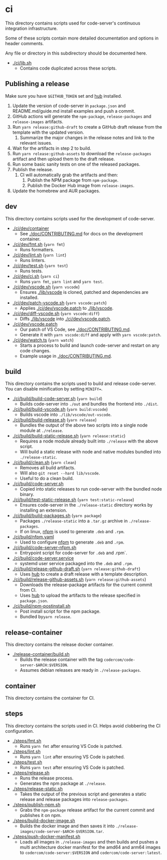 # ci

This directory contains scripts used for code-server's continuous integration infrastructure.

Some of these scripts contain more detailed documentation and options
in header comments.

Any file or directory in this subdirectory should be documented here.

- [./ci/lib.sh](./lib.sh)
  - Contains code duplicated across these scripts.

## Publishing a release

Make sure you have `$GITHUB_TOKEN` set and [hub](https://github.com/github/hub) installed.

1. Update the version of code-server in `package.json` and README.md/guide.md install examples and push a commit.
2. GitHub actions will generate the `npm-package`, `release-packages` and `release-images` artifacts.
3. Run `yarn release:github-draft` to create a GitHub draft release from the template with
   the updated version.
   1. Summarize the major changes in the release notes and link to the relevant issues.
4. Wait for the artifacts in step 2 to build.
5. Run `yarn release:github-assets` to download the `release-packages` artifact and then
   upload them to the draft release.
6. Run some basic sanity tests on one of the released packages.
7. Publish the release.
   1. CI will automatically grab the artifacts and then:
      1. Publish the NPM package from `npm-package`.
      2. Publish the Docker Hub image from `release-images`.
8. Update the homebrew and AUR packages.

## dev

This directory contains scripts used for the development of code-server.

- [./ci/dev/container](./dev/container)
  - See [./doc/CONTRIBUTING.md](../doc/CONTRIBUTING.md) for docs on the development container.
- [./ci/dev/fmt.sh](./dev/fmt.sh) (`yarn fmt`)
  - Runs formatters.
- [./ci/dev/lint.sh](./dev/lint.sh) (`yarn lint`)
  - Runs linters.
- [./ci/dev/test.sh](./dev/test.sh) (`yarn test`)
  - Runs tests.
- [./ci/dev/ci.sh](./dev/ci.sh) (`yarn ci`)
  - Runs `yarn fmt`, `yarn lint` and `yarn test`.
- [./ci/dev/vscode.sh](./dev/vscode.sh) (`yarn vscode`)
  - Ensures [./lib/vscode](../lib/vscode) is cloned, patched and dependencies are installed.
- [./ci/dev/patch-vscode.sh](./dev/patch-vscode.sh) (`yarn vscode:patch`)
  - Applies [./ci/dev/vscode.patch](./dev/vscode.patch) to [./lib/vscode](../lib/vscode).
- [./ci/dev/diff-vscode.sh](./dev/diff-vscode.sh) (`yarn vscode:diff`)
  - Diffs [./lib/vscode](../lib/vscode) into [./ci/dev/vscode.patch](./dev/vscode.patch).
- [./ci/dev/vscode.patch](./dev/vscode.patch)
  - Our patch of VS Code, see [./doc/CONTRIBUTING.md](../doc/CONTRIBUTING.md#vs-code-patch).
  - Generate it with `yarn vscode:diff` and apply with `yarn vscode:patch`.
- [./ci/dev/watch.ts](./dev/watch.ts) (`yarn watch`)
  - Starts a process to build and launch code-server and restart on any code changes.
  - Example usage in [./doc/CONTRIBUTING.md](../doc/CONTRIBUTING.md).

## build

This directory contains the scripts used to build and release code-server.
You can disable minification by setting `MINIFY=`.

- [./ci/build/build-code-server.sh](./build/build-code-server.sh) (`yarn build`)
  - Builds code-server into `./out` and bundles the frontend into `./dist`.
- [./ci/build/build-vscode.sh](./build/build-vscode.sh) (`yarn build:vscode`)
  - Builds vscode into `./lib/vscode/out-vscode`.
- [./ci/build/build-release.sh](./build/build-release.sh) (`yarn release`)
  - Bundles the output of the above two scripts into a single node module at `./release`.
- [./ci/build/build-static-release.sh](./build/build-static-release.sh) (`yarn release:static`)
  - Requires a node module already built into `./release` with the above script.
  - Will build a static release with node and native modules bundled into `./release-static`.
- [./ci/build/clean.sh](./build/clean.sh) (`yarn clean`)
  - Removes all build artifacts.
  - Will also `git reset --hard lib/vscode`.
  - Useful to do a clean build.
- [./ci/build/code-server.sh](./build/code-server.sh)
  - Copied into static releases to run code-server with the bundled node binary.
- [./ci/build/test-static-release.sh](./build/test-static-release.sh) (`yarn test:static-release`)
  - Ensures code-server in the `./release-static` directory works by installing an extension.
- [./ci/build/build-packages.sh](./build/build-packages.sh) (`yarn package`)
  - Packages `./release-static` into a `.tar.gz` archive in `./release-packages`.
  - If on linux, [nfpm](https://github.com/goreleaser/nfpm) is used to generate `.deb` and `.rpm`.
- [./ci/build/nfpm.yaml](./build/nfpm.yaml)
  - Used to configure [nfpm](https://github.com/goreleaser/nfpm) to generate `.deb` and `.rpm`.
- [./ci/build/code-server-nfpm.sh](./build/code-server-nfpm.sh)
  - Entrypoint script for code-server for `.deb` and .rpm`.
- [./ci/build/code-server.service](./build/code-server.service)
  - systemd user service packaged into the `.deb` and `.rpm`.
- [./ci/build/release-github-draft.sh](./build/release-github-draft.sh) (`yarn release:github-draft`)
  - Uses [hub](https://github.com/github/hub) to create a draft release with a template description.
- [./ci/build/release-github-assets.sh](./build/release-github-assets.sh) (`yarn release:github-assets`)
  - Downloads the release-package artifacts for the current commit from CI.
  - Uses [hub](https://github.com/github/hub) to upload the artifacts to the release
    specified in `package.json`.
- [./ci/build/npm-postinstall.sh](./build/npm-postinstall.sh)
  - Post install script for the npm package.
  - Bundled by`yarn release`.

## release-container

This directory contains the release docker container.

- [./release-container/build.sh](./release-container/build.sh)
  - Builds the release container with the tag `codercom/code-server-$ARCH:$VERSION`.
  - Assumes debian releases are ready in `./release-packages`.

## container

This directory contains the container for CI.

## steps

This directory contains the scripts used in CI.
Helps avoid clobbering the CI configuration.

- [./steps/fmt.sh](./steps/fmt.sh)
  - Runs `yarn fmt` after ensuring VS Code is patched.
- [./steps/lint.sh](./steps/lint.sh)
  - Runs `yarn lint` after ensuring VS Code is patched.
- [./steps/test.sh](./steps/test.sh)
  - Runs `yarn test` after ensuring VS Code is patched.
- [./steps/release.sh](./steps/release.sh)
  - Runs the release process.
  - Generates the npm package at `./release`.
- [./steps/release-static.sh](./steps/release-static.sh)
  - Takes the output of the previous script and generates a static release and
    release packages into `release-packages`.
- [./steps/publish-npm.sh](./steps/publish-npm.sh)
  - Grabs the `npm-package` release artifact for the current commit and publishes it on npm.
- [./steps/build-docker-image.sh](./steps/build-docker-image.sh)
  - Builds the docker image and then saves it into `./release-images/code-server-$ARCH-$VERSION.tar`.
- [./steps/push-docker-manifest.sh](./steps/push-docker-manifest.sh)
  - Loads all images in `./release-images` and then builds and pushes a multi architecture
    docker manifest for the amd64 and arm64 images to `codercom/code-server:$VERSION` and
    `codercom/code-server:latest`.
